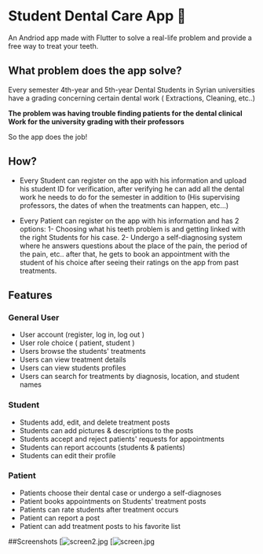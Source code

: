 # Student Dental Care App 🦷

An Andriod app made with Flutter to solve a real-life problem and provide a free way to treat your teeth.

## What problem does the app solve?

Every semester 4th-year and 5th-year Dental Students in Syrian universities have a grading concerning certain dental work ( Extractions, Cleaning, etc..)

**The problem was having trouble finding patients for the dental clinical Work for the university grading with their professors**

So the app does the job!

## How?
- Every Student can register on the app with his information and upload his student ID for verification, after verifying he can add all the dental work he needs to do for the semester in addition to (His supervising professors, the dates of when the treatments can happen, etc...)

- Every Patient can register on the app with his information and has 2 options:
  1- Choosing what his teeth problem is and getting linked with the right Students for his case.
  2- Undergo a self-diagnosing system where he answers questions about the place of the pain, the period of the pain, etc..
   after that, he gets to book an appointment with the student of his choice after seeing their ratings on the app from past treatments.

## Features

### General User
- User account (register, log in, log out )
- User role choice ( patient, student )
- Users browse the students' treatments 
- Users can view treatment details
- Users can view students profiles
- Users can search for treatments by diagnosis, location, and student names

### Student
- Students add, edit, and delete treatment posts
- Students can add pictures & descriptions to the posts
- Students accept and reject patients' requests for appointments
- Students can report accounts (students & patients)
- Students can edit their profile

### Patient
- Patients choose their dental case or undergo a self-diagnoses
- Patient books appointments on Students' treatment posts 
- Patients can rate students after treatment occurs
- Patient can report a post
- Patient can add treatment posts to his favorite list

##Screenshots
[![screen2.jpg](https://imgbox.com/wcdKb0Ax)
[![screen.jpg](https://imgbox.com/2ym8CLUs)


  
